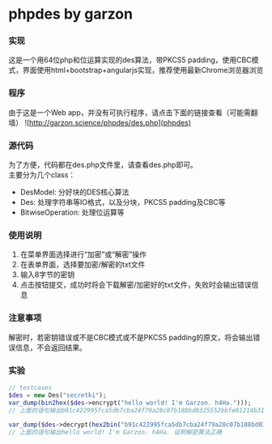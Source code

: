 # phpdes by garzon

### 实现
这是一个用64位php和位运算实现的des算法，带PKCS5 padding，使用CBC模式，界面使用html+bootstrap+angularjs实现，推荐使用最新Chrome浏览器浏览

### 程序
由于这是一个Web app，并没有可执行程序，请点击下面的链接查看（可能需翻墙）
![http://garzon.science/phpdes/des.php](phpdes)

### 源代码
为了方便，代码都在des.php文件里，请查看des.php即可。    
主要分为几个class：
- DesModel: 分好块的DES核心算法
- Des: 处理字符串等IO格式，以及分块，PKCS5 padding及CBC等
- BitwiseOperation: 处理位运算等

### 使用说明
1. 在菜单界面选择进行“加密”或“解密”操作
2. 在表单界面，选择要加密/解密的txt文件
3. 输入8字节的密钥
4. 点击按钮提交，成功时将会下载解密/加密好的txt文件，失败时会输出错误信息

### 注意事项
解密时，若密钥错误或不是CBC模式或不是PKCS5 padding的原文，将会输出错误信息，不会返回结果。

### 实验

```php
// testcases
$des = new Des("secretki");
var_dump(bin2hex($des->encrypt("hello world! I'm Garzon. h4Ha.")));
// 上面的语句输出b91c422995fca5db7cba24f79a28c07b188bd0325552bbfe01214b3108a0f2b7（即用hex编码的加密后的二进制字符串）

var_dump($des->decrypt(hex2bin("b91c422995fca5db7cba24f79a28c07b188bd0325552bbfe01214b3108a0f2b7")));
// 上面的语句输出hello world! I'm Garzon. h4Ha. 证明解密算法正确
```
